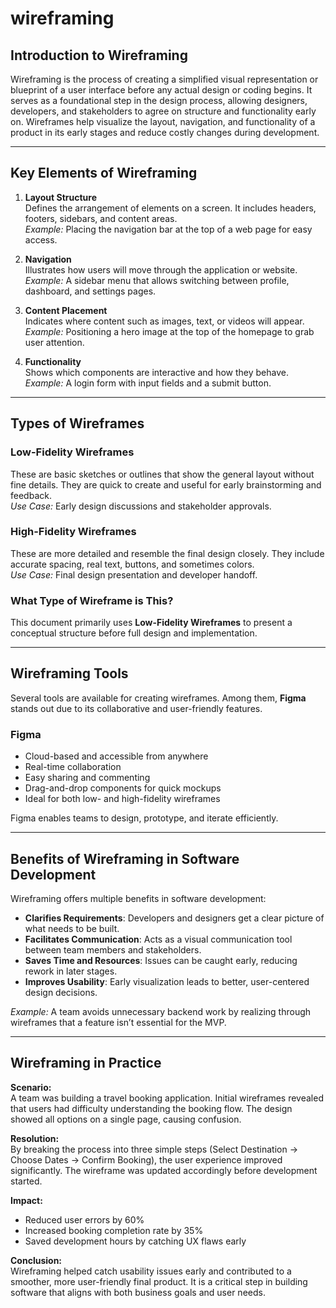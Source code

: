 # wireframing

## Introduction to Wireframing

Wireframing is the process of creating a simplified visual representation or blueprint of a user interface before any actual design or coding begins. It serves as a foundational step in the design process, allowing designers, developers, and stakeholders to agree on structure and functionality early on. Wireframes help visualize the layout, navigation, and functionality of a product in its early stages and reduce costly changes during development.

---

## Key Elements of Wireframing

1. **Layout Structure**  
   Defines the arrangement of elements on a screen. It includes headers, footers, sidebars, and content areas.  
   *Example:* Placing the navigation bar at the top of a web page for easy access.

2. **Navigation**  
   Illustrates how users will move through the application or website.  
   *Example:* A sidebar menu that allows switching between profile, dashboard, and settings pages.

3. **Content Placement**  
   Indicates where content such as images, text, or videos will appear.  
   *Example:* Positioning a hero image at the top of the homepage to grab user attention.

4. **Functionality**  
   Shows which components are interactive and how they behave.  
   *Example:* A login form with input fields and a submit button.

---

## Types of Wireframes

### Low-Fidelity Wireframes  
These are basic sketches or outlines that show the general layout without fine details. They are quick to create and useful for early brainstorming and feedback.  
*Use Case:* Early design discussions and stakeholder approvals.

### High-Fidelity Wireframes  
These are more detailed and resemble the final design closely. They include accurate spacing, real text, buttons, and sometimes colors.  
*Use Case:* Final design presentation and developer handoff.

### What Type of Wireframe is This?  
This document primarily uses **Low-Fidelity Wireframes** to present a conceptual structure before full design and implementation.

---

## Wireframing Tools

Several tools are available for creating wireframes. Among them, **Figma** stands out due to its collaborative and user-friendly features.

### **Figma**
- Cloud-based and accessible from anywhere
- Real-time collaboration
- Easy sharing and commenting
- Drag-and-drop components for quick mockups
- Ideal for both low- and high-fidelity wireframes

Figma enables teams to design, prototype, and iterate efficiently.

---

## Benefits of Wireframing in Software Development

Wireframing offers multiple benefits in software development:

- **Clarifies Requirements**: Developers and designers get a clear picture of what needs to be built.
- **Facilitates Communication**: Acts as a visual communication tool between team members and stakeholders.
- **Saves Time and Resources**: Issues can be caught early, reducing rework in later stages.
- **Improves Usability**: Early visualization leads to better, user-centered design decisions.

*Example:* A team avoids unnecessary backend work by realizing through wireframes that a feature isn’t essential for the MVP.

---

## Wireframing in Practice

**Scenario:**  
A team was building a travel booking application. Initial wireframes revealed that users had difficulty understanding the booking flow. The design showed all options on a single page, causing confusion.

**Resolution:**  
By breaking the process into three simple steps (Select Destination → Choose Dates → Confirm Booking), the user experience improved significantly. The wireframe was updated accordingly before development started.

**Impact:**  
- Reduced user errors by 60%
- Increased booking completion rate by 35%
- Saved development hours by catching UX flaws early

**Conclusion:**  
Wireframing helped catch usability issues early and contributed to a smoother, more user-friendly final product. It is a critical step in building software that aligns with both business goals and user needs.

